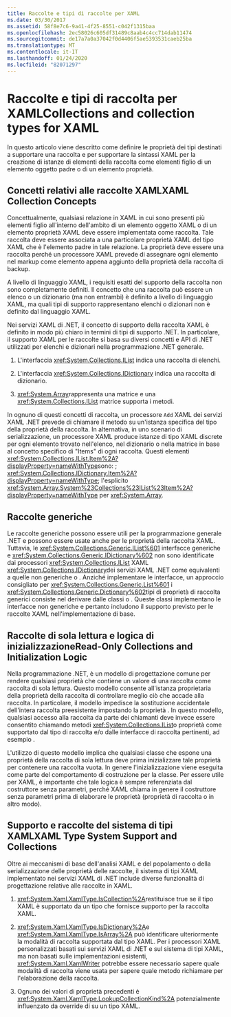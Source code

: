 ```yaml
---
title: Raccolte e tipi di raccolte per XAML
ms.date: 03/30/2017
ms.assetid: 58f8e7c6-9a41-4f25-8551-c042f1315baa
ms.openlocfilehash: 2ec58026c605df31489c8aab4c4cc714dab11474
ms.sourcegitcommit: de17a7a0a37042f0d4406f5ae5393531caeb25ba
ms.translationtype: MT
ms.contentlocale: it-IT
ms.lasthandoff: 01/24/2020
ms.locfileid: "82071297"
---
```

# <a name="collections-and-collection-types-for-xaml"></a>Raccolte e tipi di raccolta per XAMLCollections and collection types for XAML

In questo articolo viene descritto come definire le proprietà dei tipi destinati a supportare una raccolta e per supportare la sintassi XAML per la creazione di istanze di elementi della raccolta come elementi figlio di un elemento oggetto padre o di un elemento proprietà.

## <a name="xaml-collection-concepts"></a>Concetti relativi alle raccolte XAMLXAML Collection Concepts

Concettualmente, qualsiasi relazione in XAML in cui sono presenti più elementi figlio all'interno dell'ambito di un elemento oggetto XAML o di un elemento proprietà XAML deve essere implementata come raccolta. Tale raccolta deve essere associata a una particolare proprietà XAML del tipo XAML che è l'elemento padre in tale relazione. La proprietà deve essere una raccolta perché un processore XAML prevede di assegnare ogni elemento nel markup come elemento appena aggiunto della proprietà della raccolta di backup.

A livello di linguaggio XAML, i requisiti esatti del supporto della raccolta non sono completamente definiti. Il concetto che una raccolta può essere un elenco o un dizionario (ma non entrambi) è definito a livello di linguaggio XAML, ma quali tipi di supporto rappresentano elenchi o dizionari non è definito dal linguaggio XAML.

Nei servizi XAML di .NET, il concetto di supporto della raccolta XAML è definito in modo più chiaro in termini di tipi di supporto .NET. In particolare, il supporto XAML per le raccolte si basa su diversi concetti e API di .NET utilizzati per elenchi e dizionari nella programmazione .NET generale.

1. L'interfaccia <xref:System.Collections.IList> indica una raccolta di elenchi.

2. L'interfaccia <xref:System.Collections.IDictionary> indica una raccolta di dizionario.

3. <xref:System.Array>rappresenta una matrice e una <xref:System.Collections.IList> matrice supporta i metodi.

In ognuno di questi concetti di raccolta, un processore `Add` XAML dei servizi XAML .NET prevede di chiamare il metodo su un'istanza specifica del tipo della proprietà della raccolta. In alternativa, in uno scenario di serializzazione, un processore XAML produce istanze di tipo XAML discrete per ogni elemento trovato nell'elenco, nel dizionario o nella matrice in base al concetto specifico di "Items" di ogni raccolta. Questi elementi <xref:System.Collections.IList.Item%2A?displayProperty=nameWithType>sono: ; <xref:System.Collections.IDictionary.Item%2A?displayProperty=nameWithType>; l'esplicito <xref:System.Array.System%23Collections%23IList%23Item%2A?displayProperty=nameWithType> per <xref:System.Array>.

## <a name="generic-collections"></a>Raccolte generiche

Le raccolte generiche possono essere utili per la programmazione generale .NET e possono essere usate anche per le proprietà della raccolta XAML. Tuttavia, le <xref:System.Collections.Generic.IList%601> interfacce generiche e <xref:System.Collections.Generic.IDictionary%602> non sono identificate dai processori <xref:System.Collections.IList> XAML <xref:System.Collections.IDictionary>dei servizi XAML .NET come equivalenti a quelle non generiche o . Anziché implementare le interfacce, un approccio consigliato per <xref:System.Collections.Generic.List%601> i <xref:System.Collections.Generic.Dictionary%602>tipi di proprietà di raccolta generici consiste nel derivare dalle classi o . Queste classi implementano le interfacce non generiche e pertanto includono il supporto previsto per le raccolte XAML nell'implementazione di base.

## <a name="read-only-collections-and-initialization-logic"></a>Raccolte di sola lettura e logica di inizializzazioneRead-Only Collections and Initialization Logic

Nella programmazione .NET, è un modello di progettazione comune per rendere qualsiasi proprietà che contiene un valore di una raccolta come raccolta di sola lettura. Questo modello consente all'istanza proprietaria della proprietà della raccolta di controllare meglio ciò che accade alla raccolta. In particolare, il modello impedisce la sostituzione accidentale dell'intera raccolta preesistente impostando la proprietà . In questo modello, qualsiasi accesso alla raccolta da parte dei chiamanti deve invece essere consentito chiamando metodi <xref:System.Collections.IList>o proprietà come supportato dal tipo di raccolta e/o dalle interfacce di raccolta pertinenti, ad esempio .

L'utilizzo di questo modello implica che qualsiasi classe che espone una proprietà della raccolta di sola lettura deve prima inizializzare tale proprietà per contenere una raccolta vuota. In genere l'inizializzazione viene eseguita come parte del comportamento di costruzione per la classe. Per essere utile per XAML, è importante che tale logica è sempre referenziata dal costruttore senza parametri, perché XAML chiama in genere il costruttore senza parametri prima di elaborare le proprietà (proprietà di raccolta o in altro modo).

## <a name="xaml-type-system-support-and-collections"></a>Supporto e raccolte del sistema di tipi XAMLXAML Type System Support and Collections

Oltre ai meccanismi di base dell'analisi XAML e del popolamento o della serializzazione delle proprietà delle raccolte, il sistema di tipi XAML implementato nei servizi XAML di .NET include diverse funzionalità di progettazione relative alle raccolte in XAML.

1. <xref:System.Xaml.XamlType.IsCollection%2A>restituisce true se il tipo XAML è supportato da un tipo che fornisce supporto per la raccolta XAML.

2. <xref:System.Xaml.XamlType.IsDictionary%2A>e <xref:System.Xaml.XamlType.IsArray%2A> può identificare ulteriormente la modalità di raccolta supportata dal tipo XAML. Per i processori XAML personalizzati basati sui servizi XAML di .NET e sul sistema di tipi XAML, ma non basati sulle implementazioni esistenti, <xref:System.Xaml.XamlWriter> potrebbe essere necessario sapere quale modalità di raccolta viene usata per sapere quale metodo richiamare per l'elaborazione della raccolta.

3. Ognuno dei valori di proprietà precedenti è <xref:System.Xaml.XamlType.LookupCollectionKind%2A> potenzialmente influenzato da override di su un tipo XAML.
